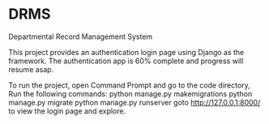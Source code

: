 # DRMS
Departmental Record Management System

This project provides an authentication login page using Django as the framework. The authentication app is 60% complete and progress will resume asap.

To run the project, open Command Prompt and go to the code directory,
Run the following commands:
python manage.py makemigrations
python manage.py migrate
python manage.py runserver
goto http://127.0.0.1:8000/ to view the login page and explore.

